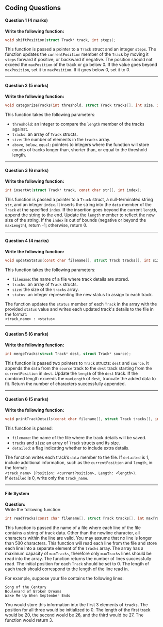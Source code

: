 ## Coding Questions

#### **Question 1 (4 marks)**  
**Write the following function:**  
```c
void shiftPosition(struct Track* track, int steps);
```  
This function is passed a pointer to a `Track` struct and an integer `steps`. The function updates the `currentPosition` member of the `Track` by moving it `steps` forward if positive, or backward if negative. The position should not exceed the `maxPosition` of the track or go below 0. If the value goes beyond `maxPosition`, set it to `maxPosition`. If it goes below 0, set it to 0.  

---

#### **Question 2 (5 marks)**  
**Write the following function:**  
```c
void categorizeTracks(int threshold, struct Track tracks[], int size, int* above, int* below, int* equal);
```  
This function takes the following parameters:  
- `threshold`: an integer to compare the `length` member of the tracks against.  
- `tracks`: an array of `Track` structs.  
- `size`: the number of elements in the `tracks` array.  
- `above`, `below`, `equal`: pointers to integers where the function will store counts of tracks longer than, shorter than, or equal to the threshold length.  

---

#### **Question 3 (6 marks)**  
**Write the following function:**  
```c
int insertAt(struct Track* track, const char str[], int index);
```  
This function is passed a pointer to a `Track` struct, a null-terminated string `str`, and an integer `index`. It inserts the string into the `data` member of the `Track` at the specified `index`. If the insertion goes beyond the current `length`, append the string to the end. Update the `length` member to reflect the new size of the string. If the `index` is out of bounds (negative or beyond the `maxLength`), return -1; otherwise, return 0.  

---

#### **Question 4 (4 marks)**  
**Write the following function:**  
```c
void updateStatus(const char filename[], struct Track tracks[], int size, int status);
```  
This function takes the following parameters:  
- `filename`: the name of a file where track details are stored.  
- `tracks`: an array of `Track` structs.  
- `size`: the size of the `tracks` array.  
- `status`: an integer representing the new status to assign to each track.  

The function updates the `status` member of each `Track` in the array with the provided `status` value and writes each updated track's details to the file in the format:  
`<track_name> : <status>`  

---

#### **Question 5 (6 marks)**  
**Write the following function:**  
```c
int mergeTracks(struct Track* dest, struct Track* source);
```  
This function is passed two pointers to `Track` structs: `dest` and `source`. It appends the `data` from the `source` track to the `dest` track starting from the `currentPosition` in `dest`. Update the `length` of the `dest` track. If the combined length exceeds the `maxLength` of `dest`, truncate the added data to fit. Return the number of characters successfully appended.  

---

#### **Question 6 (5 marks)**  
**Write the following function:**  
```c
void printTrackDetails(const char filename[], struct Track tracks[], int size, int detailed);
```  
This function is passed:  
- `filename`: the name of the file where the track details will be saved.  
- `tracks` and `size`: an array of `Track` structs and its size.  
- `detailed`: a flag indicating whether to include extra details.  

The function writes each track’s `data` member to the file. If `detailed` is 1, include additional information, such as the `currentPosition` and `length`, in the format:  
`<track_name> (Position: <currentPosition>, Length: <length>)`.  
If `detailed` is 0, write only the `track_name`.  

--- 

#### File System

**Question:**  
Write the following function:

```c
int readTracks(const char filename[], struct Track tracks[], int maxTracks);
```

This function is passed the name of a file where each line of the file contains a string of track data. Other than the newline character, all characters within the line are valid. You may assume that no line is longer than 500 characters. This function will read each line from the file and store each line into a separate element of the `tracks` array. The array has a maximum capacity of `maxTracks`, therefore only `maxTracks` lines should be read into the array. The function returns the number of lines successfully read. The initial position for each `Track` should be set to 0. The length of each track should correspond to the length of the line read in.

For example, suppose your file contains the following lines:

```
Song of the Century
Boulevard of Broken Dreams
Wake Me Up When September Ends
```

You would store this information into the first 3 elements of `tracks`. The position for all three would be initialized to 0. The length of the first track would be 20, the second would be 26, and the third would be 27. The function would return 3.
